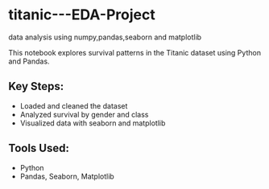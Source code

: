 # titanic---EDA-Project
data analysis using numpy,pandas,seaborn and matplotlib 

This notebook explores survival patterns in the Titanic dataset using Python and Pandas.

## Key Steps:
- Loaded and cleaned the dataset
- Analyzed survival by gender and class
- Visualized data with seaborn and matplotlib

## Tools Used:
- Python
- Pandas, Seaborn, Matplotlib

